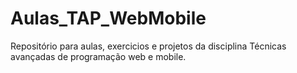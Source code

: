 # Aulas_TAP_WebMobile
Repositório para aulas, exercicios e projetos da disciplina Técnicas avançadas de programação web e mobile.
